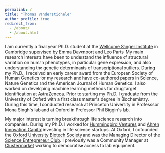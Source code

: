 ```yaml
---
permalink: /
title: "Thomas Vanderstichele"
author_profile: true
redirect_from: 
  - /about/
  - /about.html
---
```


I am currently a final year Ph.D. student at the [Wellcome Sanger Institute](https://www.sanger.ac.uk) in Cambridge supervised by Emma Davenport and Leo Parts. My main research interests have been to understand the influence of structural variation on human phenotypes, in particular gene expression, and also understanding the genetic determinants of transcriptional outliers. During my Ph.D., I received an early career award from the European Society of Human Genetics for my research and have co-authored papers in Science, Nature Genetics and the American Journal of Human Genetics. I also worked on developing machine learning methods for drug target identification at AstraZeneca. Prior to starting my Ph.D. I graduate from the University of Oxford with a first class master's degree in Biochemistry. During this time, I conducted research at Princeton University in Professsor Mona Singh's lab and at Oxford in Professor Phil Biggin's lab. 

My major interest is turning breakthrough life science research into companies. During my Ph.D. I worked for [Hummingbird Ventures](https://www.hummingbird.vc) and [Ahren Innovation Capital](https://www.ahreninnovationcapital.com) investing in life science startups. At Oxford, I cofounded the [Oxford University Biotech Society](https://oxfordbiotech.uk) and was the Managing Director of the [Science Entrepreneur Club](https://www.science-entrepreneur.com). I previously was a Community Manager at [Clustermarket](https://clustermarket.com) working to democratise access to lab equipment. 
